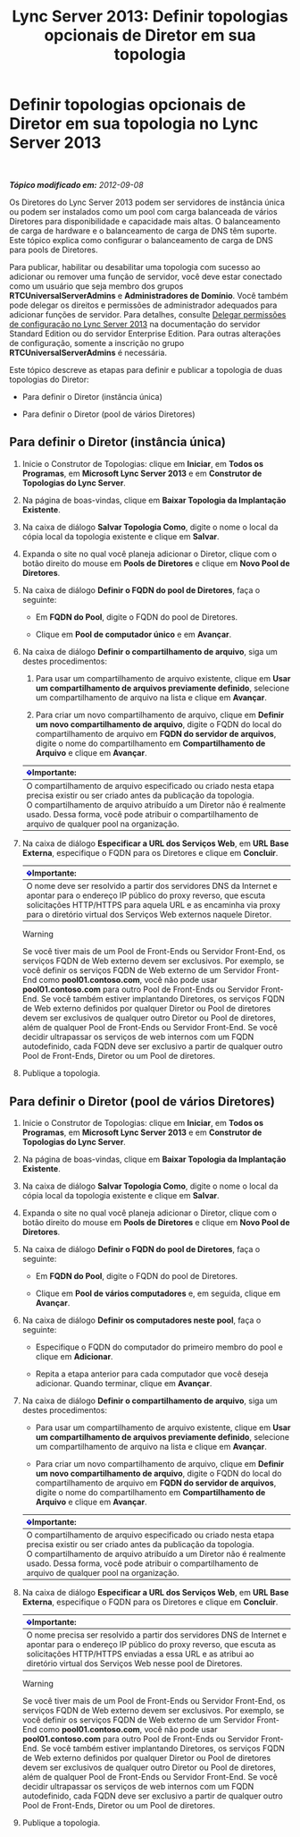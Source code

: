 ﻿---
title: 'Lync Server 2013: Definir topologias opcionais de Diretor em sua topologia'
TOCTitle: Definir topologias opcionais de Diretor em sua topologia
ms:assetid: 8e9a659d-23b0-401d-b296-59c7df414d49
ms:mtpsurl: https://technet.microsoft.com/pt-br/library/Gg398717(v=OCS.15)
ms:contentKeyID: 49307417
ms.date: 05/19/2016
mtps_version: v=OCS.15
ms.translationtype: HT
---

# Definir topologias opcionais de Diretor em sua topologia no Lync Server 2013

 

_**Tópico modificado em:** 2012-09-08_

Os Diretores do Lync Server 2013 podem ser servidores de instância única ou podem ser instalados como um pool com carga balanceada de vários Diretores para disponibilidade e capacidade mais altas. O balanceamento de carga de hardware e o balanceamento de carga de DNS têm suporte. Este tópico explica como configurar o balanceamento de carga de DNS para pools de Diretores.

Para publicar, habilitar ou desabilitar uma topologia com sucesso ao adicionar ou remover uma função de servidor, você deve estar conectado como um usuário que seja membro dos grupos **RTCUniversalServerAdmins** e **Administradores de Domínio**. Você também pode delegar os direitos e permissões de administrador adequados para adicionar funções de servidor. Para detalhes, consulte [Delegar permissões de configuração no Lync Server 2013](lync-server-2013-delegate-setup-permissions.md) na documentação do servidor Standard Edition ou do servidor Enterprise Edition. Para outras alterações de configuração, somente a inscrição no grupo **RTCUniversalServerAdmins** é necessária.

Este tópico descreve as etapas para definir e publicar a topologia de duas topologias do Diretor:

  - Para definir o Diretor (instância única)

  - Para definir o Diretor (pool de vários Diretores)

## Para definir o Diretor (instância única)

1.  Inicie o Construtor de Topologias: clique em **Iniciar**, em **Todos os Programas**, em **Microsoft Lync Server 2013** e em **Construtor de Topologias do Lync Server**.

2.  Na página de boas-vindas, clique em **Baixar Topologia da Implantação Existente**.

3.  Na caixa de diálogo **Salvar Topologia Como**, digite o nome o local da cópia local da topologia existente e clique em **Salvar**.

4.  Expanda o site no qual você planeja adicionar o Diretor, clique com o botão direito do mouse em **Pools de Diretores** e clique em **Novo Pool de Diretores**.

5.  Na caixa de diálogo **Definir o FQDN do pool de Diretores**, faça o seguinte:
    
      - Em **FQDN do Pool**, digite o FQDN do pool de Diretores.
    
      - Clique em **Pool de computador único** e em **Avançar**.

6.  Na caixa de diálogo **Definir o compartilhamento de arquivo**, siga um destes procedimentos:
    
    1.  Para usar um compartilhamento de arquivo existente, clique em **Usar um compartilhamento de arquivos previamente definido**, selecione um compartilhamento de arquivo na lista e clique em **Avançar**.
    
    2.  Para criar um novo compartilhamento de arquivo, clique em **Definir um novo compartilhamento de arquivo**, digite o FQDN do local do compartilhamento de arquivo em **FQDN do servidor de arquivos**, digite o nome do compartilhamento em **Compartilhamento de Arquivo** e clique em **Avançar**.
    
    <table>
    <thead>
    <tr class="header">
    <th><img src="images/Gg425939.important(OCS.15).gif" title="important" alt="important" />Importante:</th>
    </tr>
    </thead>
    <tbody>
    <tr class="odd">
    <td>O compartilhamento de arquivo especificado ou criado nesta etapa precisa existir ou ser criado antes da publicação da topologia.<br />
    O compartilhamento de arquivo atribuído a um Diretor não é realmente usado. Dessa forma, você pode atribuir o compartilhamento de arquivo de qualquer pool na organização.</td>
    </tr>
    </tbody>
    </table>


7.  Na caixa de diálogo **Especificar a URL dos Serviços Web**, em **URL Base Externa**, especifique o FQDN para os Diretores e clique em **Concluir**.
    
    <table>
    <thead>
    <tr class="header">
    <th><img src="images/Gg425939.important(OCS.15).gif" title="important" alt="important" />Importante:</th>
    </tr>
    </thead>
    <tbody>
    <tr class="odd">
    <td>O nome deve ser resolvido a partir dos servidores DNS da Internet e apontar para o endereço IP público do proxy reverso, que escuta solicitações HTTP/HTTPS para aquela URL e as encaminha via proxy para o diretório virtual dos Serviços Web externos naquele Diretor.</td>
    </tr>
    </tbody>
    </table>
    

    > [!WARNING]
    > Se você tiver mais de um Pool de Front-Ends ou Servidor Front-End, os serviços FQDN de Web externo devem ser exclusivos. Por exemplo, se você definir os serviços FQDN de Web externo de um Servidor Front-End como <STRONG>pool01.contoso.com</STRONG>, você não pode usar <STRONG>pool01.contoso.com</STRONG> para outro Pool de Front-Ends ou Servidor Front-End. Se você também estiver implantando Diretores, os serviços FQDN de Web externo definidos por qualquer Diretor ou Pool de diretores devem ser exclusivos de qualquer outro Diretor ou Pool de diretores, além de qualquer Pool de Front-Ends ou Servidor Front-End. Se você decidir ultrapassar os serviços de web internos com um FQDN autodefinido, cada FQDN deve ser exclusivo a partir de qualquer outro Pool de Front-Ends, Diretor ou um Pool de diretores.



8.  Publique a topologia.

## Para definir o Diretor (pool de vários Diretores)

1.  Inicie o Construtor de Topologias: clique em **Iniciar**, em **Todos os Programas**, em **Microsoft Lync Server 2013** e em **Construtor de Topologias do Lync Server**.

2.  Na página de boas-vindas, clique em **Baixar Topologia da Implantação Existente**.

3.  Na caixa de diálogo **Salvar Topologia Como**, digite o nome o local da cópia local da topologia existente e clique em **Salvar**.

4.  Expanda o site no qual você planeja adicionar o Diretor, clique com o botão direito do mouse em **Pools de Diretores** e clique em **Novo Pool de Diretores**.

5.  Na caixa de diálogo **Definir o FQDN do pool de Diretores**, faça o seguinte:
    
      - Em **FQDN do Pool**, digite o FQDN do pool de Diretores.
    
      - Clique em **Pool de vários computadores** e, em seguida, clique em **Avançar**.

6.  Na caixa de diálogo **Definir os computadores neste pool**, faça o seguinte:
    
      - Especifique o FQDN do computador do primeiro membro do pool e clique em **Adicionar**.
    
      - Repita a etapa anterior para cada computador que você deseja adicionar. Quando terminar, clique em **Avançar**.

7.  Na caixa de diálogo **Definir o compartilhamento de arquivo**, siga um destes procedimentos:
    
      - Para usar um compartilhamento de arquivo existente, clique em **Usar um compartilhamento de arquivos previamente definido**, selecione um compartilhamento de arquivo na lista e clique em **Avançar**.
    
      - Para criar um novo compartilhamento de arquivo, clique em **Definir um novo compartilhamento de arquivo**, digite o FQDN do local do compartilhamento de arquivo em **FQDN do servidor de arquivos**, digite o nome do compartilhamento em **Compartilhamento de Arquivo** e clique em **Avançar**.
    
    <table>
    <thead>
    <tr class="header">
    <th><img src="images/Gg425939.important(OCS.15).gif" title="important" alt="important" />Importante:</th>
    </tr>
    </thead>
    <tbody>
    <tr class="odd">
    <td>O compartilhamento de arquivo especificado ou criado nesta etapa precisa existir ou ser criado antes da publicação da topologia.<br />
    O compartilhamento de arquivo atribuído a um Diretor não é realmente usado. Dessa forma, você pode atribuir o compartilhamento de arquivo de qualquer pool na organização.</td>
    </tr>
    </tbody>
    </table>


8.  Na caixa de diálogo **Especificar a URL dos Serviços Web**, em **URL Base Externa**, especifique o FQDN para os Diretores e clique em **Concluir**.
    
    <table>
    <thead>
    <tr class="header">
    <th><img src="images/Gg425939.important(OCS.15).gif" title="important" alt="important" />Importante:</th>
    </tr>
    </thead>
    <tbody>
    <tr class="odd">
    <td>O nome precisa ser resolvido a partir dos servidores DNS de Internet e apontar para o endereço IP público do proxy reverso, que escuta as solicitações HTTP/HTTPS enviadas a essa URL e as atribui ao diretório virtual dos Serviços Web nesse pool de Diretores.</td>
    </tr>
    </tbody>
    </table>
    

    > [!WARNING]
    > Se você tiver mais de um Pool de Front-Ends ou Servidor Front-End, os serviços FQDN de Web externo devem ser exclusivos. Por exemplo, se você definir os serviços FQDN de Web externo de um Servidor Front-End como <STRONG>pool01.contoso.com</STRONG>, você não pode usar <STRONG>pool01.contoso.com</STRONG> para outro Pool de Front-Ends ou Servidor Front-End. Se você também estiver implantando Diretores, os serviços FQDN de Web externo definidos por qualquer Diretor ou Pool de diretores devem ser exclusivos de qualquer outro Diretor ou Pool de diretores, além de qualquer Pool de Front-Ends ou Servidor Front-End. Se você decidir ultrapassar os serviços de web internos com um FQDN autodefinido, cada FQDN deve ser exclusivo a partir de qualquer outro Pool de Front-Ends, Diretor ou um Pool de diretores.



9.  Publique a topologia.

